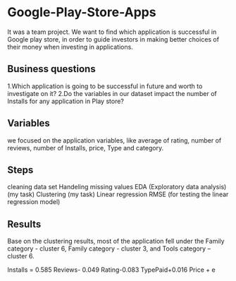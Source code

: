 # Google-Play-Store-Apps
It was a team project. We want to find which application is successful in Google play store, in order to guide investors in making better choices of their money when investing in applications. 

## Business questions
1.Which application is going to be successful in future and worth to investigate on it?
2.Do the variables in our dataset impact the number of Installs for any application in Play store?

## Variables
we focused on the application variables, like average of rating, number of reviews, number of Installs,  price, Type and category. 

## Steps
cleaning data set
Handeling missing values 
EDA (Exploratory data analysis)(my task)
Clustering (my task)
Linear regression 
RMSE (for testing the linear regression model)

## Results
Base on the clustering results, most of the application fell under the Family category - cluster 6, Family category - cluster 3, and Tools category – cluster 6.

Installs = 0.585 Reviews- 0.049 Rating-0.083 TypePaid+0.016 Price + e

